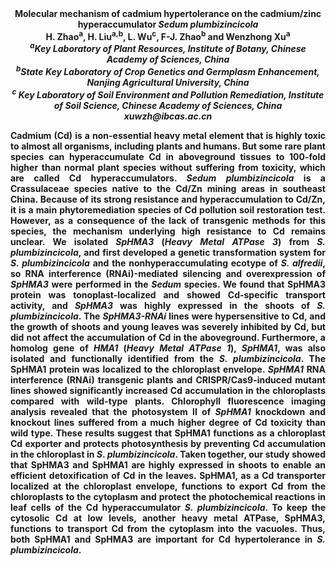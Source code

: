 <center><strong>Molecular mechanism of cadmium hypertolerance on the cadmium/zinc
hyperaccumulator <i>Sedum plumbizincicola<strong></i>

<center>H. Zhao<sup>a</sup>, H. Liu<sup>a,b</sup>, L. Wu<sup>c</sup>, F-J. Zhao<sup>b</sup> and <strong>Wenzhong Xu<sup>a</sup></strong>

<center><i><sup>a</sup>Key Laboratory of Plant Resources, Institute of Botany, Chinese
Academy of Sciences, China</i>

<center><i><sup>b</sup>State Key Laboratory of Crop Genetics and Germplasm Enhancement,
Nanjing Agricultural University, China</i>

<center><i><sup>c</sup> Key Laboratory of Soil Environment and Pollution Remediation,
Institute of Soil Science, Chinese Academy of Sciences, China</i>

<center><i>xuwzh@ibcas.ac.cn</i>

<p style=text-align:justify>Cadmium (Cd) is a non-essential heavy metal element that is highly toxic
to almost all organisms, including plants and humans. But some rare
plant species can hyperaccumulate Cd in aboveground tissues to 100-fold
higher than normal plant species without suffering from toxicity, which
are called Cd hyperaccumulators. <i>Sedum plumbizincicola</i> is a
Crassulaceae species native to the Cd/Zn mining areas in southeast
China. Because of its strong resistance and hyperaccumulation to Cd/Zn,
it is a main phytoremediation species of Cd pollution soil restoration
test. However, as a consequence of the lack of transgenic methods for
this species, the mechanism underlying high resistance to Cd remains
unclear. We isolated <i>SpHMA3</i> (<i>Heavy Metal ATPase 3</i>) from <i>S.
plumbizincicola</i>, and first developed a genetic transformation system
for <i>S. plumbizincicola</i> and the nonhyperaccumulating ecotype of <i>S.
alfredii</i>, so RNA interference (RNAi)-mediated silencing and
overexpression of <i>SpHMA3</i> were performed in the <i>Sedum</i> species. We
found that SpHMA3 protein was tonoplast-localized and showed Cd-specific
transport activity, and <i>SpHMA3</i> was highly expressed in the shoots of
<i>S. plumbizincicola</i>. The <i>SpHMA3-RNAi</i> lines were hypersensitive to Cd,
and the growth of shoots and young leaves was severely inhibited by Cd,
but did not affect the accumulation of Cd in the aboveground.
Furthermore, a homolog gene of <i>HMA1</i> (<i>Heavy Metal ATPase 1</i>),
<i>SpHMA1</i>, was also isolated and functionally identified from the <i>S.
plumbizincicola</i>. The SpHMA1 protein was localized to the chloroplast
envelope. <i>SpHMA1</i> RNA interference (RNAi) transgenic plants and
CRISPR/Cas9-induced mutant lines showed significantly increased Cd
accumulation in the chloroplasts compared with wild-type plants.
Chlorophyll fluorescence imaging analysis revealed that the photosystem
II of <i>SpHMA1</i> knockdown and knockout lines suffered from a much higher
degree of Cd toxicity than wild type. These results suggest that SpHMA1
functions as a chloroplast Cd exporter and protects photosynthesis by
preventing Cd accumulation in the chloroplast in <i>S</i>. <i>plumbizincicola</i>.
Taken together, our study showed that SpHMA3 and SpHMA1 are highly
expressed in shoots to enable an efficient detoxification of Cd in the
leaves. SpHMA1, as a Cd transporter localized at the chloroplast
envelope, functions to export Cd from the chloroplasts to the cytoplasm
and protect the photochemical reactions in leaf cells of the Cd
hyperaccumulator <i>S. plumbizincicola</i>. To keep the cytosolic Cd at low
levels, another heavy metal ATPase, SpHMA3, functions to transport Cd
from the cytoplasm into the vacuoles. Thus, both SpHMA1 and SpHMA3 are
important for Cd hypertolerance in <i>S. plumbizincicola</i>.
